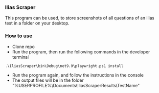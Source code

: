 ﻿### Ilias Scraper
This program can be used, to store screenshots of all questions of an ilias
test in a folder on your desktop.

### How to use

* Clone repo
* Run the program, then run the following commands in the developer terminal
```
.\IliasScraper\bin\Debug\net9.0\playwright.ps1 install
```
* Run the program again, and follow the instructions in the console
* The output files will be in the folder "%USERPROFILE%\Documents\IliasScraperResults\TestName"